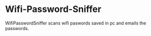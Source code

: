 # Wifi-Password-Sniffer
WifiPasswordSniffer scans wifi paswords saved in pc and emails the passwords.
